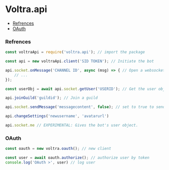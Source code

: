 # Voltra.api

- [Refrences](#refrences) 
- [OAuth](#oauth)


### Refrences

```js
const voltraApi = require('voltra.api'); // import the package
```

```js
const api = new voltraApi.client('SID TOKEN'); // Initiate the bot
```

```js
api.socket.onMessage('CHANNEL ID', async (msg) => { // Open a websocket to receive messages from a channel
    // ...
});
```

```js
const userObj = await api.socket.getUser('USERID'); // Get the user object
```

```js
api.joinGuild('guildid'); // Join a guild
``` 

```js
api.socket.sendMessage('messagecontent', false); // set to true to send a message type of 100
```

```js
api.changeSettings('newusername', 'avatarurl')
```

```js
api.socket.me // EXPERIMENTAL: Gives the bot's user object.
```

### OAuth

```js
const oauth = new voltra.oauth(); // new client
```

```js
const user = await oauth.authorize(); // authorize user by token
console.log('OAuth >', user) // log user
```